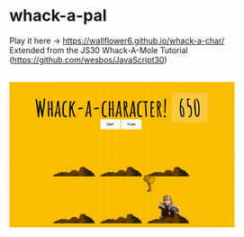 # whack-a-pal
Play it here -> https://wallflower6.github.io/whack-a-char/ 
<br>
Extended from the JS30 Whack-A-Mole Tutorial
(https://github.com/wesbos/JavaScript30)

<br>

<img src="https://raw.githubusercontent.com/wallflower6/whack-a-char/master/whack-a-char.gif" width="400px" />
